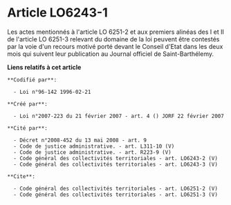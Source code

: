 # Article LO6243-1

Les actes mentionnés à l'article LO 6251-2 et aux premiers alinéas des I et II de l'article LO 6251-3 relevant du domaine de
la loi peuvent être contestés par la voie d'un recours motivé porté devant le Conseil d'Etat dans les deux mois qui suivent
leur publication au Journal officiel de Saint-Barthélemy.

**Liens relatifs à cet article**

	**Codifié par**:

	  - Loi n°96-142 1996-02-21

	**Créé par**:

	  - Loi n°2007-223 du 21 février 2007 - art. 4 () JORF 22 février 2007

	**Cité par**:

	  - Décret n°2008-452 du 13 mai 2008 - art. 9
	  - Code de justice administrative. - art. L311-10 (V)
	  - Code de justice administrative. - art. R223-9 (V)
	  - Code général des collectivités territoriales - art. LO6243-2 (V)
	  - Code général des collectivités territoriales - art. LO6243-3 (V)

	**Cite**:

	  - Code général des collectivités territoriales - art. LO6251-2 (V)
	  - Code général des collectivités territoriales - art. LO6251-3 (V)
